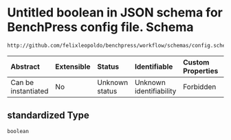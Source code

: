 # Untitled boolean in JSON schema for BenchPress config file. Schema

```txt
http://github.com/felixleopoldo/benchpress/workflow/schemas/config.schema.json#/definitions/iid/properties/standardized
```



| Abstract            | Extensible | Status         | Identifiable            | Custom Properties | Additional Properties | Access Restrictions | Defined In                                                       |
| :------------------ | :--------- | :------------- | :---------------------- | :---------------- | :-------------------- | :------------------ | :--------------------------------------------------------------- |
| Can be instantiated | No         | Unknown status | Unknown identifiability | Forbidden         | Allowed               | none                | [config.schema.json*](config.schema.json "open original schema") |

## standardized Type

`boolean`
